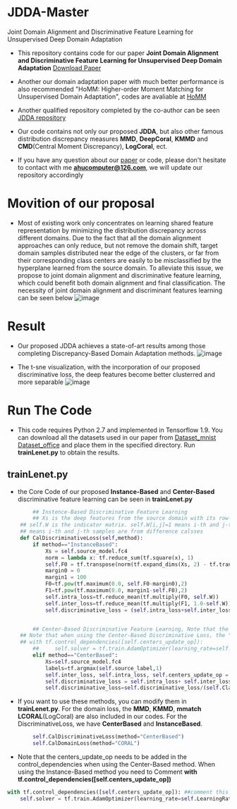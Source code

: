 # JDDA-Master
Joint Domain Alignment and Discriminative Feature Learning for Unsupervised Deep Domain Adaptation
* This repository contains code for our paper **Joint Domain Alignment and Discriminative Feature Learning for Unsupervised Deep Domain Adaptation** [Download Paper](https://arxiv.org/abs/1808.09347)

* Another our domain adaptation paper with much better performance is also recommended "HoMM: Higher-order Moment Matching for Unsupervised Domain Adaptation", codes are avaliable at [HoMM](https://github.com/chenchao666/HoMM-Master)

* Another qualified repository completed by the co-author can be seen [JDDA repository](https://github.com/A-bone1/JDDA)

* Our code contains not only our proposed **JDDA**, but also other famous distribution discrepancy measures **MMD**, **DeepCoral**, **KMMD** and **CMD**(Central Moment Discrepancy), **LogCoral**, ect.

* If you have any question about our [paper](https://arxiv.org/abs/1808.09347) or code, please don't hesitate to contact with me **ahucomputer@126.com**, we will update our repository accordingly

# Movition of our proposal
* Most of existing work only concentrates on learning shared feature representation by minimizing the distribution discrepancy across different domains. Due to the fact that all the domain alignment approaches can only reduce, but not remove the domain shift, target domain samples distributed near the edge of the clusters, or far from their corresponding class centers are easily to be misclassified by the hyperplane learned from the source domain. To alleviate this issue, we propose to joint domain alignment and discriminative feature learning, which could benefit both domain alignment and final classification. 
The necessity of joint domain alignment and discriminant features learning can be seen below
![image](https://github.com/chenchao666/JDDA-Master/blob/master/img/fig1.jpg)

# Result 
* Our proposed JDDA achieves a state-of-art results among those completing Discrepancy-Based Domain Adaptation methods. 
![image](https://github.com/chenchao666/JDDA-Master/blob/master/img/fig3.jpg)

* The t-sne  visualization, with the incorporation of our proposed discriminative loss, the deep features become better clusterred and more separable
![image](https://github.com/chenchao666/JDDA-Master/blob/master/img/fig4.jpg)


# Run The Code
* This code requires Python 2.7 and implemented in Tensorflow 1.9. You can download all the datasets used in our paper from [Dataset_mnist](https://drive.google.com/open?id=167tVIBI2dVa0D18i6CiM-hicFJ3DJFzX)
[Dataset_office](https://drive.google.com/open?id=1-OSkyh1Vzg_sxWJ6u4nvuQ3FRfKmZ-UF) and place them in the specified directory. Run **trainLenet.py** to obtain the results. 



## trainLenet.py
* the Core Code of our proposed **Instance-Based** and **Center-Based** discriminative feature learning can be seen in **trainLenet.py**

``` python
        ## Instence-Based Discriminative Feature Learning
        ## Xs is the deep features from the source domain with its row-number equals to batchsize and column-number equals to number of neurons in the adapted layer
	## self.W is the indicator matrix. self.W[i,j]=1 means i-th and j-th samples are from the same calss, self.W[i,j]=0 
	## means i-th and j-th samples are from difference calsses
    def CalDiscriminativeLoss(self,method):
        if method=="InstanceBased":
            Xs = self.source_model.fc4
            norm = lambda x: tf.reduce_sum(tf.square(x), 1)
            self.F0 = tf.transpose(norm(tf.expand_dims(Xs, 2) - tf.transpose(Xs)))  #calculate pair-wise distance of Xs
            margin0 = 0
            margin1 = 100
            F0=tf.pow(tf.maximum(0.0, self.F0-margin0),2)
            F1=tf.pow(tf.maximum(0.0, margin1-self.F0),2)
            self.intra_loss=tf.reduce_mean(tf.multiply(F0, self.W))
            self.inter_loss=tf.reduce_mean(tf.multiply(F1, 1.0-self.W))
            self.discriminative_loss = (self.intra_loss+self.inter_loss) / (self.BatchSize * self.BatchSize)


        ## Center-Based Discriminative Feature Learning, Note that the center_loss.py should be import 
	## Note that when using the Center-Based Discriminative Loss, the "global class center" should be also update in each iteration by using
	## with tf.control_dependencies([self.centers_update_op]):
        ##     self.solver = tf.train.AdamOptimizer(learning_rate=self.LearningRate).minimize(self.loss)
        elif method=="CenterBased":
            Xs=self.source_model.fc4
            labels=tf.argmax(self.source_label,1)
            self.inter_loss, self.intra_loss, self.centers_update_op = get_center_loss(Xs, labels, 0.5, 10)
            self.discriminative_loss = self.intra_loss+ self.inter_loss
            self.discriminative_loss=self.discriminative_loss/(self.ClassNum*self.BatchSize+self.ClassNum*self.ClassNum)
```

* If you want to use these methods, you can modify them in **trainLenet.py**. For the domain loss, the **MMD**, **KMMD**, **mmatch** **LCORAL**(LogCoral) are also included in our codes. For the DiscriminativeLoss, we have **CenterBased** and **InstanceBased**.

``` python
        self.CalDiscriminativeLoss(method="CenterBased")
        self.CalDomainLoss(method="CORAL")
```

* Note that the centers_update_op needs to be added in the control_dependencies when using the Center-Based method. When using the Instance-Based method you need to Comment **with tf.control_dependencies([self.centers_update_op])**

``` python
with tf.control_dependencies([self.centers_update_op]): ##comment this line when using Instance-Based method
    self.solver = tf.train.AdamOptimizer(learning_rate=self.LearningRate).minimize(self.loss)
```

